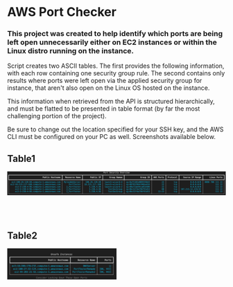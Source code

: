 # AWS Port Checker
### This project was created to help identify which ports are being left open unnecessarily either on EC2 instances or within the Linux distro running on the instance.

Script creates two ASCII tables. The first provides the following information, with each row containing one security group rule. The second contains only results where ports were left open via the applied security group for instance, that aren't also open on the Linux OS hosted on the instance.


This information when retrieved from the API is structured hierarchically, and must be flatted to be presented in table format (by far the most challenging portion of the project).

Be sure to change out the location specified for your SSH key, and the AWS CLI must be configured on your PC as well. Screenshots available below.


## Table1
![AWS_ALL_ITEMS](https://github.com/hydropero/AWS_PortChecker/blob/Main/images/Screen%20Shot%202023-02-10%20at%207.33.17%20AM.png?raw=true)

<br>
<br>

## Table2
<img src="https://github.com/hydropero/AWS_PortChecker/blob/Main/images/Screen%20Shot%202023-02-15%20at%207.14.30%20PM.png?raw=true"  width="50%" height="25%">
